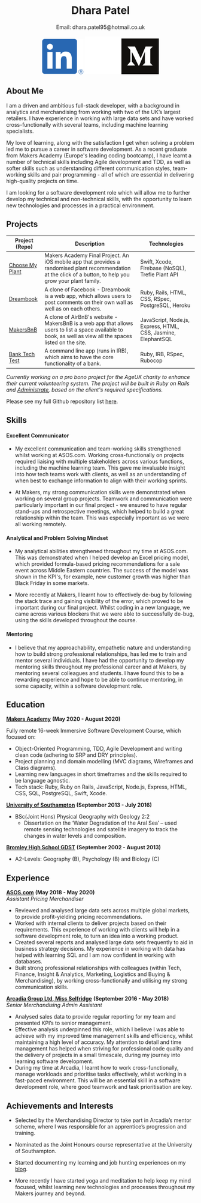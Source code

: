 <div align="center">
  <h1>Dhara Patel</h1>
  Email: dhara.patel95@hotmail.co.uk 
  <br></br>
  <a href="https://www.linkedin.com/in/dhara-patel-ab1500b3/"><img src="images/linkedin_logo.png" width="110" alt="LinkedIn"></a>
  <img src="images/white_space.jpg" width="95" height="100">
  <a href="https://medium.com/@dhara.patel95"><img src="images/Medium_image.png" width="100" height="95" alt="Medium" ></a>
  </div>

## About Me

I am a driven and ambitious full-stack developer, with a background in analytics and merchandising from working with two of the UK’s largest retailers. I have experience in working with large data sets and have worked cross-functionally with several teams, including machine learning specialists. 

My love of learning, along with the satisfaction I get when solving a problem led me to pursue a career in software development. As a recent graduate from Makers Academy (Europe's leading coding bootcamp), I have learnt a number of technical skills including Agile development and TDD, as well as softer skills such as understanding different communication styles, team-working skills and pair programming - all of which are essential in delivering high-quality projects on time.
 
I am looking for a software development role which will allow me to further develop my technical and non-technical skills, with the opportunity to learn new technologies and processes in a practical environment.


## Projects

| Project (Repo) | Description   | Technologies    |
| -------------  | ------------- | ------------- |
| [Choose My Plant](https://github.com/Dhara-95/FinalProject_CMP) | Makers Academy Final Project. An iOS mobile app that provides a randomised plant recommendation at the click of a button, to help you grow your plant family. | Swift, Xcode, Firebase (NoSQL), Trefle Plant API |
| [Dreambook](https://github.com/Dhara-95/acebook-dreambook-2020) | A clone of Facebook - Dreambook is a web app, which allows users to post comments on their own wall as well as on each others. | Ruby, Rails, HTML, CSS, RSpec, PostgreSQL, Heroku |
| [MakersBnB](https://github.com/Dhara-95/Makersbnb) | A clone of AirBnB's website - MakersBnB is a web app that allows users to list a space available to book, as well as view all the spaces listed on the site. | JavaScript, Node.js, Express, HTML, CSS, Jasmine, ElephantSQL |
| [Bank Tech Test](https://github.com/Dhara-95/bank_tech_test) | A command line app (runs in IRB), which aims to have the core functionality of a bank. | Ruby, IRB, RSpec, Rubocop |

*Currently working on a pro bono project for the AgeUK charity to enhance their current volunteering system. The project will be built in Ruby on Rails and [Administrate](https://github.com/thoughtbot/administrate), based on the client's required specifications.*

Please see my full Github repository list [here](https://github.com/Dhara-95?tab=repositories).


## Skills

#### Excellent Communicator

- My excellent communication and team-working skills strengthened whilst working at ASOS.com. Working cross-functionally on projects required liaising with multiple stakeholders across various functions, including the machine learning team. This gave me invaluable insight into how tech teams work with clients, as well as an understanding of when best to exchange information to align with their working sprints.

- At Makers, my strong communication skills were demonstrated when working on several group projects. Teamwork and communication were particularly important in our final project - we ensured to have regular stand-ups and retrospective meetings, which helped to build a great relationship within the team. This was especially important as we were all working remotely.

#### Analytical and Problem Solving Mindset

- My analytical abilities strengthened throughout my time at ASOS.com. This was demonstrated when I helped develop an Excel pricing model, which provided formula-based pricing recommendations for a sale event across Middle Eastern countries. The success of the model was shown in the KPI's, for example, new customer growth was higher than Black Friday in some markets.  

- More recently at Makers, I learnt how to effectively de-bug by following the stack trace and gaining visibility of the error, which proved to be important during our final project. Whilst coding in a new language, we came across various blockers that we were able to successfully de-bug, using the skills developed throughout the course. 

#### Mentoring

-  I believe that my approachability, empathetic nature and understanding how to build strong professional relationships, has led me to train and mentor several individuals. I have had the opportunity to develop my mentoring skills throughout my professional career and at Makers, by mentoring several colleagues and students. I have found this to be a rewarding experience and hope to be able to continue mentoring, in some capacity, within a software development role. 


## Education

[**Makers Academy**](https://makers.tech/) **(May 2020 - August 2020)**

Fully remote 16-week Immersive Software Development Course, which focused on:
- Object-Oriented Programming, TDD, Agile Development and writing clean code (adhering to SRP and DRY principles).
- Project planning and domain modelling (MVC diagrams, Wireframes and Class diagrams).
- Learning new languages in short timeframes and the skills required to be language agnostic.
- Tech stack: Ruby, Ruby on Rails, JavaScript, Node.js, Express, HTML, CSS, SQL, PostgreSQL, Swift, Xcode.

[**University of Southampton**](https://www.southampton.ac.uk/) **(September 2013 - July 2016)**

- BSc(Joint Hons) Physical Geography with Geology 2:2
  - Dissertation on the ‘Water Degradation of the Aral Sea’ – used remote sensing technologies and satellite imagery to track the changes in water levels and composition.

[**Bromley High School GDST**](https://www.bromleyhigh.gdst.net/) **(September 2002 - August 2013)**

- A2-Levels: Geography (B), Psychology (B) and Biology (C)

## Experience

[**ASOS.com**](https://www.asosplc.com/) **(May 2018 - May 2020)**    
*Assistant Pricing Merchandiser*  
- Reviewed and analysed large data sets across multiple global markets, to provide profit-yielding pricing recommendations. 
- Worked with internal clients to deliver projects based on their requirements. This experience of working with clients will help in a software development role, to turn an idea into a working product. 
- Created several reports and analysed large data sets frequently to aid in business strategy decisions. My experience in working with data has helped with learning SQL and I am now confident in working with databases. 
- Built strong professional relationships with colleagues (within Tech, Finance, Insight & Analytics, Marketing, Logistics and Buying & Merchandising), by working cross-functionally and utilising my strong communication skills.

[**Arcadia Group Ltd, Miss Selfridge**](https://www.arcadiagroup.co.uk/) **(September 2016 - May 2018)**   
*Senior Merchandising Admin Assistant*  
- Analysed sales data to provide regular reporting for my team and presented KPI’s to senior management. 
- Effective analysis underpinned this role, which I believe I was able to achieve with my improved time management skills and efficiency, whilst maintaining a high level of accuracy. My attention to detail and time management has helped when striving for professional code quality and the delivery of projects in a small timescale, during my journey into learning software development. 
- During my time at Arcadia, I learnt how to work cross-functionally, manage workloads and prioritise tasks effectively, whilst working in a fast-paced environment. This will be an essential skill in a software development role, where good teamwork and task prioritisation are key. 

## Achievements and Interests

- Selected by the Merchandising Director to take part in Arcadia’s mentor scheme, where I was responsible for an apprentice’s progression and training.

- Nominated as the Joint Honours course representative at the University of Southampton.

- Started documenting my learning and job hunting experiences on my [blog](https://medium.com/@dhara.patel95). 

- More recently I have started yoga and meditation to help keep my mind focused, whilst learning new technologies and processes throughout my Makers journey and beyond.

